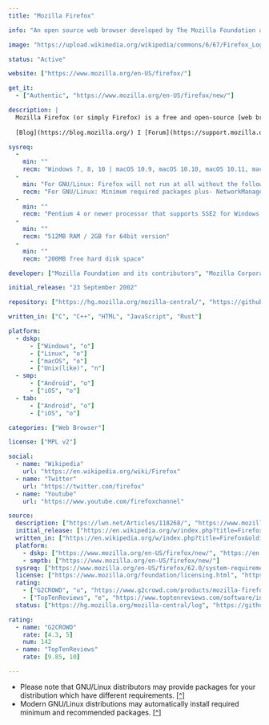 ```yaml
---
title: "Mozilla Firefox"

info: "An open source web browser developed by The Mozilla Foundation and its subsidiary, Mozilla Corporation"

image: "https://upload.wikimedia.org/wikipedia/commons/6/67/Firefox_Logo%2C_2017.svg"

status: "Active"

website: ["https://www.mozilla.org/en-US/firefox/"]

get_it:
  - ["Authentic", "https://www.mozilla.org/en-US/firefox/new/"]

description: |
  Mozilla Firefox (or simply Firefox) is a free and open-source [web browser](/search/?category=web_browser) developed by The Mozilla Foundation and its subsidiary, Mozilla Corporation. Firefox is available for Windows, macOS, Linux, BSD illumos and Solaris operating systems. Its sibling, Firefox for Android, is also available. Firefox uses the Gecko layout engine to render web pages, which implements current and anticipated web standards. In 2017, Firefox began incorporating new technology under the code name Quantum to promote parallelism and a more intuitive user interface. An additional version, Firefox for iOS, was released on November 12, 2015. Due to platform restrictions, it uses the WebKit layout engine instead of Gecko, as with all other iOS web browsers.
  
  [Blog](https://blog.mozilla.org/) I [Forum](https://support.mozilla.org/en-US/questions) I [News/Announcements](https://blog.mozilla.org/press/) I [Wiki](https://wiki.mozilla.org/Firefox) I [Mailing list](https://groups.google.com/a/mozilla.com/forum/#!aboutgroup/fx-onboarding) I [FAQ](https://support.mozilla.org/en-US/kb/frequently-asked-questions)

sysreq:
  -
    min: ""
    recm: "Windows 7, 8, 10 | macOS 10.9, macOS 10.10, macOS 10.11, macOS 10.12, macOS 10.13 | GNU/Linux"
  -
    min: "For GNU/Linux: Firefox will not run at all without the following libraries or packages- GTK+ 3.4 or higher, GLib 2.22 or higher, Pango 1.22 or higher, X.Org 1.0 or higher (1.7 or higher is recommended), libstdc++ 4.6.1 or higher"
    recm: "For GNU/Linux: Minimum required packages plus- NetworkManager 0.7 or higher, DBus 1.0 or higher, GNOME 2.16 or higher, PulseAudio"
  -
    min: ""
    recm: "Pentium 4 or newer processor that supports SSE2 for Windows | Macintosh computer with an Intel x86 processor for macOS"
  -
    min: ""
    recm: "512MB RAM / 2GB for 64bit version"
  -
    min: ""
    recm: "200MB free hard disk space"

developer: ["Mozilla Foundation and its contributors", "Mozilla Corporation"]

initial_release: "23 September 2002"

repository: ["https://hg.mozilla.org/mozilla-central/", "https://github.com/mozilla/gecko-dev"]

written_in: ["C", "C++", "HTML", "JavaScript", "Rust"]

platform:
  - dskp:
      - ["Windows", "o"]
      - ["Linux", "o"]
      - ["macOS", "o"]
      - ["Unix(like)", "n"]
  - smp:
      - ["Android", "o"]
      - ["iOS", "o"]
  - tab:
      - ["Android", "o"]
      - ["iOS", "o"]

categories: ["Web Browser"]

license: ["MPL v2"]

social:
  - name: "Wikipedia"
    url: "https://en.wikipedia.org/wiki/Firefox"
  - name: "Twitter"
    url: "https://twitter.com/firefox"
  - name: "Youtube"
    url: "https://www.youtube.com/firefoxchannel"

source:
  description: ["https://lwn.net/Articles/118268/", "https://www.mozilla.org/en-US/foundation/licensing/", "https://www.mozilla.org/en-US/about/legal/eula/", "https://blog.mozilla.org/blog/2017/11/14/introducing-firefox-quantum/", "https://web.archive.org/web/20100615131607/http://download-firefox.org/spread-firefox/gecko-layout-engine-and-mozilla-firefox/", "https://svnweb.freebsd.org/ports/head/www/firefox/", "http://cvsweb.openbsd.org/cgi-bin/cvsweb/ports/www/mozilla-firefox/", "http://cvsweb.netbsd.org/bsdweb.cgi/pkgsrc/www/firefox/", "https://wiki.openindiana.org/oi/Firefox", "https://github.com/oracle/solaris-userland/tree/master/components/desktop/firefox"]
  initial_release: ["https://en.wikipedia.org/w/index.php?title=Firefox&oldid=878328541"]
  written_in: ["https://en.wikipedia.org/w/index.php?title=Firefox&oldid=878328541", "http://www.infoworld.com/article/3165424/web-browsers/mozilla-binds-firefoxs-fate-to-the-rust-language.html"]
  platform:
    - dskp: ["https://www.mozilla.org/en-US/firefox/new/", "https://en.wikipedia.org/w/index.php?title=Firefox&oldid=878328541", "https://svnweb.freebsd.org/ports/head/www/firefox/", "http://cvsweb.openbsd.org/cgi-bin/cvsweb/ports/www/mozilla-firefox/", "http://cvsweb.netbsd.org/bsdweb.cgi/pkgsrc/www/firefox/", "https://wiki.openindiana.org/oi/Firefox", "https://pkgsrc.joyent.com/install-on-illumos/", "https://github.com/oracle/solaris-userland/tree/master/components/desktop/firefox", "https://ftp.mozilla.org/pub/firefox/releases/52.0esr/contrib/solaris_pkgadd/README.txt"]
    - smptb: ["https://www.mozilla.org/en-US/firefox/new/"]
  sysreq: ["https://www.mozilla.org/en-US/firefox/62.0/system-requirements/"]
  license: ["https://www.mozilla.org/foundation/licensing.html", "https://www.mozilla.org/en-US/about/legal/eula/"]
  rating:
    - ["G2CROWD", "u", "https://www.g2crowd.com/products/mozilla-firefox/reviews"]
    - ["TopTenReviews", "e", "https://www.toptenreviews.com/software/internet/best-internet-browser-software/mozilla-firefox-review/"]
  status: ["https://hg.mozilla.org/mozilla-central/log", "https://github.com/mozilla/gecko-dev/graphs/contributors"]

rating:
  - name: "G2CROWD"
    rate: [4.3, 5]
    num: 142
  - name: "TopTenReviews"
    rate: [9.85, 10]

---
```

  * Please note that GNU/Linux distributors may provide packages for your distribution which have different requirements. [[^]](#sysreq)
  * Modern GNU/Linux distributions may automatically install required minimum and recommended packages. [[^]](#sysreq)
